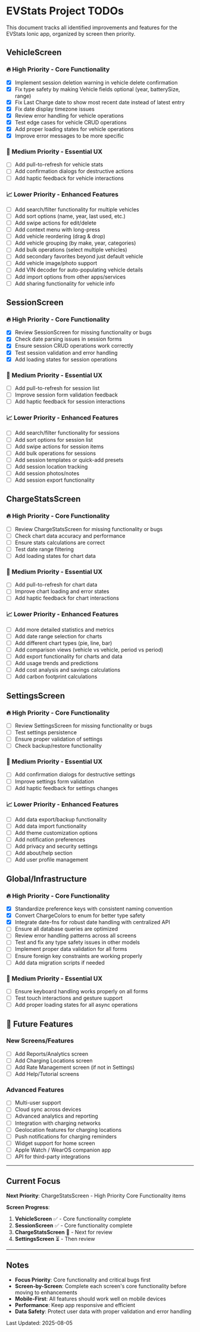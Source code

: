 # EVStats Project TODOs

This document tracks all identified improvements and features for the EVStats Ionic app, organized by screen then priority.

## VehicleScreen

### 🔥 High Priority - Core Functionality
- [x] Implement session deletion warning in vehicle delete confirmation
- [x] Fix type safety by making Vehicle fields optional (year, batterySize, range)
- [x] Fix Last Charge date to show most recent date instead of latest entry
- [x] Fix date display timezone issues
- [x] Review error handling for vehicle operations
- [x] Test edge cases for vehicle CRUD operations
- [x] Add proper loading states for vehicle operations
- [x] Improve error messages to be more specific

### 🎯 Medium Priority - Essential UX
- [ ] Add pull-to-refresh for vehicle stats
- [ ] Add confirmation dialogs for destructive actions
- [ ] Add haptic feedback for vehicle interactions

### 📈 Lower Priority - Enhanced Features
- [ ] Add search/filter functionality for multiple vehicles
- [ ] Add sort options (name, year, last used, etc.)
- [ ] Add swipe actions for edit/delete
- [ ] Add context menu with long-press
- [ ] Add vehicle reordering (drag & drop)
- [ ] Add vehicle grouping (by make, year, categories)
- [ ] Add bulk operations (select multiple vehicles)
- [ ] Add secondary favorites beyond just default vehicle
- [ ] Add vehicle image/photo support
- [ ] Add VIN decoder for auto-populating vehicle details
- [ ] Add import options from other apps/services
- [ ] Add sharing functionality for vehicle info

## SessionScreen

### 🔥 High Priority - Core Functionality
- [x] Review SessionScreen for missing functionality or bugs
- [x] Check date parsing issues in session forms
- [x] Ensure session CRUD operations work correctly
- [x] Test session validation and error handling
- [x] Add loading states for session operations

### 🎯 Medium Priority - Essential UX
- [ ] Add pull-to-refresh for session list
- [ ] Improve session form validation feedback
- [ ] Add haptic feedback for session interactions

### 📈 Lower Priority - Enhanced Features
- [ ] Add search/filter functionality for sessions
- [ ] Add sort options for session list
- [ ] Add swipe actions for session items
- [ ] Add bulk operations for sessions
- [ ] Add session templates or quick-add presets
- [ ] Add session location tracking
- [ ] Add session photos/notes
- [ ] Add session export functionality

## ChargeStatsScreen

### 🔥 High Priority - Core Functionality
- [ ] Review ChargeStatsScreen for missing functionality or bugs
- [ ] Check chart data accuracy and performance
- [ ] Ensure stats calculations are correct
- [ ] Test date range filtering
- [ ] Add loading states for chart data

### 🎯 Medium Priority - Essential UX
- [ ] Add pull-to-refresh for chart data
- [ ] Improve chart loading and error states
- [ ] Add haptic feedback for chart interactions

### 📈 Lower Priority - Enhanced Features
- [ ] Add more detailed statistics and metrics
- [ ] Add date range selection for charts
- [ ] Add different chart types (pie, line, bar)
- [ ] Add comparison views (vehicle vs vehicle, period vs period)
- [ ] Add export functionality for charts and data
- [ ] Add usage trends and predictions
- [ ] Add cost analysis and savings calculations
- [ ] Add carbon footprint calculations

## SettingsScreen

### 🔥 High Priority - Core Functionality
- [ ] Review SettingsScreen for missing functionality or bugs
- [ ] Test settings persistence
- [ ] Ensure proper validation of settings
- [ ] Check backup/restore functionality

### 🎯 Medium Priority - Essential UX
- [ ] Add confirmation dialogs for destructive settings
- [ ] Improve settings form validation
- [ ] Add haptic feedback for settings changes

### 📈 Lower Priority - Enhanced Features
- [ ] Add data export/backup functionality
- [ ] Add data import functionality
- [ ] Add theme customization options
- [ ] Add notification preferences
- [ ] Add privacy and security settings
- [ ] Add about/help section
- [ ] Add user profile management

## Global/Infrastructure

### 🔥 High Priority - Core Functionality
- [x] Standardize preference keys with consistent naming convention
- [x] Convert ChargeColors to enum for better type safety
- [x] Integrate date-fns for robust date handling with centralized API
- [ ] Ensure all database queries are optimized
- [ ] Review error handling patterns across all screens
- [ ] Test and fix any type safety issues in other models
- [ ] Implement proper data validation for all forms
- [ ] Ensure foreign key constraints are working properly
- [ ] Add data migration scripts if needed

### 🎯 Medium Priority - Essential UX
- [ ] Ensure keyboard handling works properly on all forms
- [ ] Test touch interactions and gesture support
- [ ] Add proper loading states for all async operations

## 🚀 Future Features

### New Screens/Features
- [ ] Add Reports/Analytics screen
- [ ] Add Charging Locations screen
- [ ] Add Rate Management screen (if not in Settings)
- [ ] Add Help/Tutorial screens

### Advanced Features
- [ ] Multi-user support
- [ ] Cloud sync across devices
- [ ] Advanced analytics and reporting
- [ ] Integration with charging networks
- [ ] Geolocation features for charging locations
- [ ] Push notifications for charging reminders
- [ ] Widget support for home screen
- [ ] Apple Watch / WearOS companion app
- [ ] API for third-party integrations

---

## Current Focus

**Next Priority**: ChargeStatsScreen - High Priority Core Functionality items

**Screen Progress**:
1. **VehicleScreen** ✅ - Core functionality complete
2. **SessionScreen** ✅ - Core functionality complete
3. **ChargeStatsScreen** 🔄 - Next for review
4. **SettingsScreen** ⏳ - Then review

---

## Notes

- **Focus Priority**: Core functionality and critical bugs first
- **Screen-by-Screen**: Complete each screen's core functionality before moving to enhancements
- **Mobile-First**: All features should work well on mobile devices
- **Performance**: Keep app responsive and efficient
- **Data Safety**: Protect user data with proper validation and error handling

Last Updated: 2025-08-05